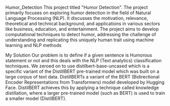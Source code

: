 Humor_Detection 
This project titled "Humor Detection". The project primarily focuses on exploring humor detection in the field of Natural Language Processing (NLP). It discusses the motivation, relevance, theoretical and technical background, and applications in various sectors like business, education, and entertainment. The project aims to develop computational techniques to detect humor, addressing the challenge of understanding and replicating this uniquely human trait using machine learning and NLP methods

My Solution
Our problem is to define if a given sentence is Humorous statement or not and this deals with the NLP (Text analytics) classification techniques.
We zeroed on to use distilbert-base-uncased which is a specific variant of the DistillBERT pre-trained model which was built on a large corpus of text data.
DistillBERTs a variant of the BERT (Bidirectional Encoder Representations from Transformers) model developed by Hugging Face.
DistilBERT achieves this by applying a technique called knowledge distillation, where a larger pre-trained model (such as BERT) is used to train a smaller model (DistilBERT).